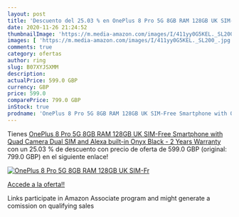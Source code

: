 ```yaml
---
layout: post
title: 'Descuento del 25.03 % en OnePlus 8 Pro 5G 8GB RAM 128GB UK SIM-Fr'
date: 2020-11-26 21:24:52
thumbnailImage: 'https://m.media-amazon.com/images/I/411yy0G5KEL._SL200_.jpg'
images: [ 'https://m.media-amazon.com/images/I/411yy0G5KEL._SL200_.jpg' ]
comments: true
category: ofertas
author: ring
slug: B07XYJSXMM
description:
actualPrice: 599.0 GBP
currency: GBP
price: 599.0
comparePrice: 799.0 GBP
inStock: true
prodname: 'OnePlus 8 Pro 5G 8GB RAM 128GB UK SIM-Free Smartphone with Quad Camera  Dual SIM and Alexa built-in Onyx Black - 2 Years Warranty'
---
```


Tienes [OnePlus 8 Pro 5G 8GB RAM 128GB UK SIM-Free Smartphone with Quad Camera  Dual SIM and Alexa built-in Onyx Black - 2 Years Warranty](https://www.amazon.co.uk/dp/B07XYJSXMM/?tag=tolees0a-21) con un 25.03 % de descuento con precio de oferta de 599.0 GBP (original: 799.0 GBP) en el siguiente enlace!

[![OnePlus 8 Pro 5G 8GB RAM 128GB UK SIM-Fr](https://m.media-amazon.com/images/I/411yy0G5KEL._SL200_.jpg)](https://www.amazon.co.uk/dp/B07XYJSXMM/?tag=tolees0a-21)

[Accede a la oferta!!](https://www.amazon.co.uk/dp/B07XYJSXMM/?tag=tolees0a-21)

Links participate in Amazon Associate program and might generate a comission on qualifying sales


